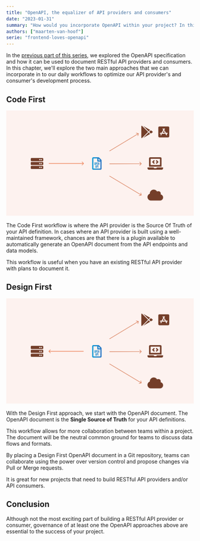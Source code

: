 ```yaml
---
title: "OpenAPI, the equalizer of API providers and consumers"
date: "2023-01-31"
summary: "How would you incorporate OpenAPI within your project? In this chapter, we'll explore the two main approaches to using OpenAPI and the benefits of each workflow."
authors: ["maarten-van-hoof"]
serie: "frontend-loves-openapi"
---
```


In the [previous part of this series](let-us-introduce-you-to-openapi), we explored the OpenAPI specification and how it can be used to document RESTful API providers and consumers. In this chapter, we'll explore the two main approaches that we can incorporate in to our daily workflows to optimize our API provider's and consumer's development process.

## Code First

![OpenAPI Code First visualization](../images/frontend-loves-openapi/frontend-loves-openapi-code-first.svg)

The Code First workflow is where the API provider is the Source Of Truth of your API definition. In cases where an API provider is built using a well-maintained framework, chances are that there is a plugin available to automatically generate an OpenAPI document from the API endpoints and data models.

This workflow is useful when you have an existing RESTful API provider with plans to document it.

## Design First

![OpenAPI Design First visualization](../images/frontend-loves-openapi/frontend-loves-openapi-design-first.svg)

With the Design First approach, we start with the OpenAPI document. The OpenAPI document is the **Single Source of Truth** for your API definitions.

This workflow allows for more collaboration between teams within a project. The document will be the neutral common ground for teams to discuss data flows and formats.

By placing a Design First OpenAPI document in a Git repository, teams can collaborate using the power over version control and propose changes via Pull or Merge requests.

It is great for new projects that need to build RESTful API providers and/or API consumers.

## Conclusion

Although not the most exciting part of building a RESTful API provider or consumer, governance of at least one the OpenAPI approaches above are essential to the success of your project.

